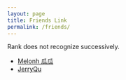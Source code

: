 ```yaml
---
layout: page
title: Friends Link
permalink: /friends/
---
```


Rank does not recognize successively.

* [Melonh 瓜瓜](http://75team.github.io/novaUI/)
* [JerryQu ](https://www.imququ.com/)

